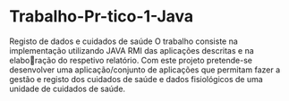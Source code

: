 # Trabalho-Pr-tico-1-Java
Registo de dados e cuidados de saúde
O trabalho consiste na implementação utilizando JAVA RMI das aplicações descritas e na elaboração do respetivo relatório.
Com este projeto pretende-se desenvolver uma aplicação/conjunto de aplicações que permitam fazer a gestão e registo dos cuidados de saúde e dados fisiológicos de uma unidade de cuidados de saúde.
